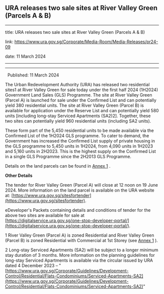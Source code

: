 ## URA releases two sale sites at River Valley Green (Parcels A & B)
---
title: URA releases two sale sites at River Valley Green (Parcels A & B)

link: https://www.ura.gov.sg/Corporate/Media-Room/Media-Releases/pr24-09

date: 11 March 2024

---

-----------------------------------------------------------------

  Published: 11 March 2024

The Urban Redevelopment Authority (URA) has released two residential sites1 at River Valley Green for sale today under the first half 2024 (1H2024) Government Land Sales (GLS) Programme. The site at River Valley Green (Parcel A) is launched for sale under the Confirmed List and can potentially yield 380 residential units. The site at River Valley Green (Parcel B) is available for application under the Reserve List and can potentially yield 580 units \[including long-stay Serviced Apartments (SA2)2\]. Together, these two sites can potentially yield 960 residential units (including SA2 units).  
  
These form part of the 5,450 residential units to be made available via the Confirmed List of the 1H2024 GLS programme. To cater to demand, the Government has increased the Confirmed List supply of private housing in the GLS programme to 5,450 units in 1H2024, from 4,090 units in 1H2023 and 5,160 units in 2H2023. This is the highest supply on the Confirmed List in a single GLS Programme since the 2H2013 GLS Programme.  
  
Details on the land parcels can be found in [Annex 1](https://www.ura.gov.sg/-/media/Corporate/Media-Room/2024/Mar/pr24-09a.pdf) .

**Other Details**

The tender for River Valley Green (Parcel A) will close at 12 noon on 19 June 2024. More information on the land parcel is available on the URA website at: [https://www.ura.gov.sg/sitesfortender](https://www.ura.gov.sg/sitesfortender).  
  
eDeveloper's Packets containing details and conditions of tender for the above two sites are available for sale at [https://digitalservice.ura.gov.sg/one-stop-developer-portal/](https://digitalservice.ura.gov.sg/one-stop-developer-portal/).



1 River Valley Green (Parcel A) is zoned Residential and River Valley Green (Parcel B) is zoned Residential with Commercial at 1st Storey (see [Annex 1](https://www.ura.gov.sg/-/media/Corporate/Media-Room/2024/Mar/pr24-09a.pdf) ).

2 Long-stay Serviced Apartments (SA2) will be subject to a longer minimum stay duration of 3 months. More information on the planning guidelines for long-stay Serviced Apartments is available via the circular issued by URA dated 4 December 2023 – "[https://www.ura.gov.sg/Corporate/Guidelines/Development-Control/Residential/Flats-Condominiums/Serviced-Apartments-SA2](https://www.ura.gov.sg/Corporate/Guidelines/Development-Control/Residential/Flats-Condominiums/Serviced-Apartments-SA2)"